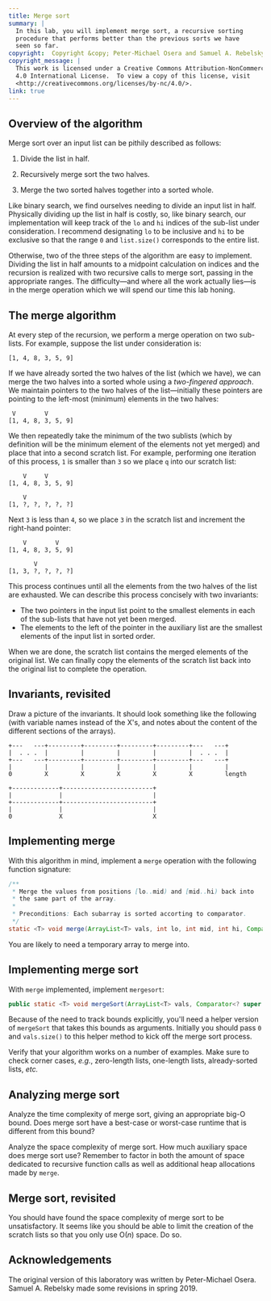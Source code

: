 ```yaml
---
title: Merge sort
summary: |
  In this lab, you will implement merge sort, a recursive sorting
  procedure that performs better than the previous sorts we have
  seen so far.
copyright:  Copyright &copy; Peter-Michael Osera and Samuel A. Rebelsky.
copyright_message: |
  This work is licensed under a Creative Commons Attribution-NonCommercial
  4.0 International License.  To view a copy of this license, visit
  <http://creativecommons.org/licenses/by-nc/4.0/>.
link: true
---
```

## Overview of the algorithm

Merge sort over an input list can be pithily described as follows:

1. Divide the list in half.

2. Recursively merge sort the two halves.

3. Merge the two sorted halves together into a sorted whole.

Like binary search, we find ourselves needing to divide an input list in half.
Physically dividing up the list in half is costly, so, like binary search, our implementation will keep track of the `lo` and `hi` indices of the sub-list under consideration.
I recommend designating `lo` to be inclusive and `hi` to be exclusive so that the range `0` and `list.size()` corresponds to the entire list.

Otherwise, two of the three steps of the algorithm are easy to implement.
Dividing the list in half amounts to a midpoint calculation on indices and the recursion is realized with two recursive calls to merge sort, passing in the appropriate ranges.  The difficulty—and where all the work actually lies—is in the merge operation which we will spend our time this lab honing.

## The merge algorithm

At every step of the recursion, we perform a merge operation on two sub-lists.
For example, suppose the list under consideration is:

```text
[1, 4, 8, 3, 5, 9]
```

If we have already sorted the two halves of the list (which we have), we can merge the two halves into a sorted whole using a *two-fingered approach*.
We maintain pointers to the two halves of the list—initially these pointers are pointing to the left-most (minimum) elements in the two halves:

```text
 V        V
[1, 4, 8, 3, 5, 9]
```

We then repeatedly take the minimum of the two sublists (which by definition will be the minimum element of the elements not yet merged) and place that into a second scratch list.
For example, performing one iteration of this process, `1` is smaller than `3` so we place `q` into our scratch list:

```text
    V     V
[1, 4, 8, 3, 5, 9]

    V
[1, ?, ?, ?, ?, ?]
```

Next `3` is less than `4`, so we place `3` in the scratch list and increment the right-hand pointer:

```text
    V        V
[1, 4, 8, 3, 5, 9]

       V
[1, 3, ?, ?, ?, ?]
```

This process continues until all the elements from the two halves of the list are exhausted.
We can describe this process concisely with two invariants:

* The two pointers in the input list point to the smallest elements in each of the sub-lists that have not yet been merged.
* The elements to the left of the pointer in the auxiliary list are the smallest elements of the input list in sorted order.

When we are done, the scratch list contains the merged elements of the original list.
We can finally copy the elements of the scratch list back into the original list to complete the operation.

## Invariants, revisited

Draw a picture of the invariants.  It should look something like
the following (with variable names instead of the X's, and notes
about the content of the different sections of the arrays).

```text
+---   ---+---------+---------+---------+---------+---   ---+
|  . . .  |         |         |         |         |  . . .  |
+---   ---+---------+---------+---------+---------+---   ---+
|         |         |         |         |         |         |
0         X         X         X         X         X         length

+-------------+-------------------------+
|             |                         |
+-------------+-------------------------+
|             |                         |
0             X                         X
```


## Implementing merge

With this algorithm in mind, implement a `merge` operation with the following function signature:

```java
/**
 * Merge the values from positions [lo..mid) and [mid..hi) back into
 * the same part of the array.
 *
 * Preconditions: Each subarray is sorted accorting to comparator.
 */
static <T> void merge(ArrayList<T> vals, int lo, int mid, int hi, Comparator<? super T> comparator);
```

You are likely to need a temporary array to merge into.

## Implementing merge sort

With `merge` implemented, implement `mergesort`:

```java
public static <T> void mergeSort(ArrayList<T> vals, Comparator<? super T> comparator);
```

Because of the need to track bounds explicitly, you'll need a helper version of `mergeSort` that takes this bounds as arguments.
Initially you should pass `0` and `vals.size()` to this helper method to kick off the merge sort process.

Verify that your algorithm works on a number of examples.
Make sure to check corner cases, *e.g.*, zero-length lists, one-length lists, already-sorted lists, *etc.*

## Analyzing merge sort

Analyze the time complexity of merge sort, giving an appropriate big-O bound.
Does merge sort have a best-case or worst-case runtime that is different from this bound?

Analyze the space complexity of merge sort.
How much auxiliary space does merge sort use?
Remember to factor in both the amount of space dedicated to recursive function calls as well as additional heap allocations made by `merge`.

## Merge sort, revisited

You should have found the space complexity of merge sort to be unsatisfactory.
It seems like you should be able to limit the creation of the scratch lists so that you only use O(_n_) space.  Do so.

Acknowledgements
----------------

The original version of this laboratory was written by Peter-Michael
Osera.  Samuel A. Rebelsky made some revisions in spring 2019.
